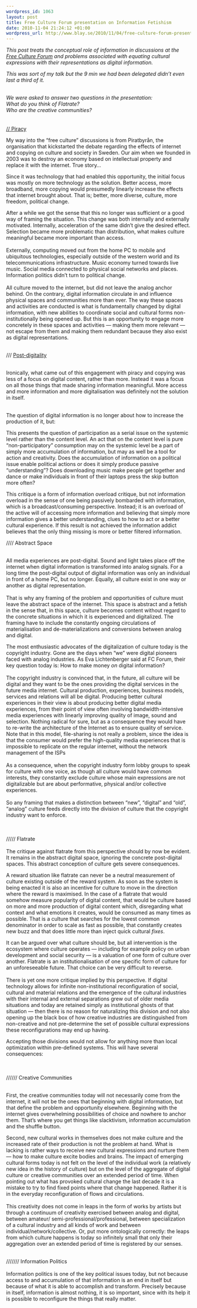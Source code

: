 ```yaml
--- 
wordpress_id: 1063
layout: post
title: Free Culture Forum presentation on Information Fetishism
date: 2010-11-04 21:24:12 +01:00
wordpress_url: http://www.blay.se/2010/11/04/free-culture-forum-presentation-on-information-fetishism/
---
```

<p style="clear: both"><em>This post treats the conceptual role of information in discussions at the <a href="http://2010.fcforum.net/">Free Culture Forum</a> and problems associated with equating cultural expressions with their representations as digital information.</em></p><p style="clear: both"><em>This was sort of my talk but the 9 min we had been delegated didn’t even last a third of it. <br /><br /></em></p><p style="clear: both"><em>We were asked to answer two questions in the presentation:</em><br /><em>What do you think of Flatrate?<br />Who are the creative communities?<br /></em><br /><br /><a href="http://www.piratbyran.org">// Piracy</a></p><p style="clear: both">My way into the “free culture” discussions is from Piratbyrån, the organisation that kickstarted the debate regarding the effects of internet and copying on culture and society in Sweden. Our aim when we founded in 2003 was to destroy an economy based on intellectual property and replace it with the internet. True story…</p><p style="clear: both">Since it was technology that had enabled this opportunity, the initial focus was mostly on more technology as the solution. Better access, more broadband, more copying would presumedly linearly increase the effects that internet brought about. That is; better, more diverse, culture, more freedom, political change.</p><p style="clear: both">After a while we got the sense that this no longer was sufficient or a good way of framing the situation. This change was both internally and externally motivated. Internally, acceleration of the same didn’t give the desired effect. Selection became more problematic than distribution, what makes culture meaningful became more important than access.<br /><br />Externally, computing moved out from the home PC to mobile and ubiquitous technologies, especially outside of the western world and its telecommunications infrastructure. Music economy turned towards live music. Social media connected to physical social networks and places. Information politics didn’t turn to political change.<br /><br />All culture moved to the internet, but did not leave the analog anchor behind. On the contrary, digital information circulate in and influence physical spaces and communities more than ever. The way these spaces and activities are conducted is what is fundamentally changed by digital information, with new abilities to coordinate social and cultural forms non-institutionally being opened up. But this is an opportunity to engage more concretely in these spaces and activities — making them more relevant — not escape from them and making them redundant because they also exist as digital representations.<br /><br /></p><p style="clear: both">/// <a href="http://russelldavies.typepad.com/planning/2009/01/meet-the-new-schtick.html">Post-</a><a href="http://bluwiki.com/go/Postdigitala">digitality</a></p><p style="clear: both"><br />Ironically, what came out of this engagement with piracy and copying was less of a focus on digital content, rather than more. Instead it was a focus on all those things that made sharing information meaningful. More access and more information and more digitalisation was definitely not the solution in itself.</p><p style="clear: both"><br />The question of digital information is no longer about how to increase the production of it, but:</p><p style="clear: both">This presents the question of participation as a serial issue on the systemic level rather than the content level. An act that on the content level is pure “non-participatory” consumption may on the systemic level be a part of simply more accumulation of information, but may as well be a tool for action and creativity. Does the accumulation of information on a political issue enable political actions or does it simply produce passive “understanding”? Does downloading music make people get together and dance or make individuals in front of their laptops press the skip button more often? </p><p style="clear: both">This critique is a form of information overload critique, but not information overload in the sense of one being passively bombarded with information, which is a broadcast/consuming perspective. Instead; it is an overload of the active will of accessing more information and believing that simply more information gives a better understanding, clues to how to act or a better cultural experience. If this result is not achieved the information addict believes that the only thing missing is more or better filtered information.</p><p style="clear: both">//// Abstract Space<br /><br /></p><p style="clear: both">All media experiences are post-digital. Sound and light takes place off the internet when digital information is transformed into analog signals. For a long time the post-digital output of digital information was only an individual in front of a home PC, but no longer. Equally, all culture exist in one way or another as digital representation. <br /><br />That is why any framing of the problem and opportunities of culture must leave the abstract space of the internet. This space is abstract and a fetish in the sense that, in this space, culture becomes content without regard to the concrete situations in which it is experienced and digitalized. The framing have to include the constantly ongoing circulations of materialisation and de-materializations and conversions between analog and digital.</p><p style="clear: both">The most enthusiastic advocates of the digitalization of culture today is the copyright industry. Gone are the days when “we” were digital pioneers faced with analog industries. As Eva Lichtenberger said at FC Forum, their key question today is: How to make money <em>on</em> digital information?<br /><br />The copyright industry is convinced that, in the future, all culture will be digital and they want to be the ones providing the digital services in the future media internet. Cultural production, experiences, business models, services and relations will all be digital. Producing better cultural experiences in their view is about producing better digital media experiences, from their point of view often involving bandwidth-intensive media experiences with linearly improving quality of image, sound and selection. Nothing radical for sure, but as a consequence they would have to re-write the architecture of the Internet as to ensure quality of service. Note that in this model, file-sharing is not really a problem, since the idea is that the consumer would prefer the high-quality media experiences that is impossible to replicate on the regular internet, without the network management of the ISPs<br /><br />As a consequence, when the copyright industry form lobby groups to speak for culture with one voice, as though all culture would have common interests, they constantly exclude culture whose main expressions are not digitalizable but are about performative, physical and/or collective experiences.<br /><br />So any framing that makes a distinction between “new”, “digital” and “old”, “analog” culture feeds directly into the division of culture that the copyright industry want to enforce.<br /><br /><br /></p><p style="clear: both">///// Flatrate<br /><br />The critique against flatrate from this perspective should by now be evident. It remains in the abstract digital space, ignoring the concrete post-digital spaces. This abstract conception of culture gets severe consequences.</p><p style="clear: both">A reward situation like flatrate can never be a neutral measurement of culture existing outside of the reward system. As soon as the system is being enacted it is also an incentive for culture to move in the direction where the reward is maximised. In the case of a flatrate that would somehow measure popularity of digital content, that would be culture based on more and more production of digital content which, disregarding what context and what emotions it creates, would be consumed as many times as possible. That is a culture that searches for the lowest common denominator in order to scale as fast as possible, that constantly creates new buzz and that does little more than inject quick cultural <em>fixes</em>. </p><p style="clear: both">It can be argued over what culture should be, but all intervention is the ecosystem where culture operates — including for example policy on urban development and social security — is a valuation of one form of culture over another. Flatrate is an institutionalisation of one specific form of culture for an unforeseeable future. That choice can be very difficult to reverse.<br /><br />There is yet one more critique implied by this perspective. If digital technology allows for infinite non-institutional reconfiguration of social, cultural and material relations and the emergence of the cultural industries with their internal and external separations grew out of older media situations and today are retained simply as institutional ghosts of that situation — then there is no reason for naturalizing this division and not also opening up the black box of how creative industries are distinguished from non-creative and not pre-determine the set of possible cultural expressions these reconfigurations may end up having. </p><p style="clear: both">Accepting those divisions would not allow for anything more than local optimization within pre-defined systems. This will have several consequences:</p><p style="clear: both"><br /><br />////// Creative Communities</p><p style="clear: both"><br />First, the creative communities today will not necessarily come from the internet, it will not be the ones that beginning with digital information, but that define the problem and opportunity elsewhere. Beginning with the internet gives overwhelming possibilities of choice and nowhere to anchor them. That’s where you get things like slacktivism, information accumulation and the shuffle button.</p><p style="clear: both">Second, new cultural works in themselves does not make culture and the increased rate of their production is not the problem at hand. What is lacking is rather ways to receive new cultural expressions and nurture them — how to make culture excite bodies and brains. The impact of emerging cultural forms today is not felt on the level of the individual work (a relatively new idea in the history of culture) but on the level of the aggregate of digital culture or creative communities over an extended period of time. When pointing out what has provoked cultural change the last decade it is a mistake to try to find fixed points where that change happened. Rather it is in the everyday reconfiguration of flows and circulations.<br /><br />This creativity does not come in leaps in the form of works by artists but through a continuum of creativity exercised between analog and digital, between amateur/ semi-professional/professional, between specialization of a cultural industry and all kinds of work and between individual/network/collective. Or, put more ontologically correctly: the leaps from which culture happens is today so infinitely small that only their aggregation over an extended period of time is registered by our senses.<br /><br /></p><p style="clear: both">/////// Information Politics<br /><br />Information politics is one of the key political issues today, but not because access to and accumulation of that information is an end in itself but because of what it is able to accomplish and transform. Precisely because in itself, information is almost nothing, it is so important, since with its help it is possible to reconfigure the things that really matter. </p><p style="clear: both"></p><br class="final-break" style="clear: both" />
